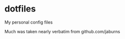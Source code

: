 dotfiles
========

My personal config files

Much was taken nearly verbatim from github.com/jaburns
